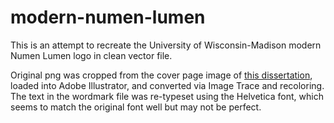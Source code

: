 # modern-numen-lumen
This is an attempt to recreate the University of Wisconsin-Madison modern Numen Lumen logo in clean vector file.

Original png was cropped from the cover page image of [this dissertation](https://minds.wisconsin.edu/handle/1793/47840?fbclid=IwAR22Uu6ygqKpzvILC7y8AlCVoRqDltz4Y4wgx_0hKlknBeszbtKyk30i-rY), loaded into Adobe Illustrator, and converted via Image Trace and recoloring. The text in the wordmark file was re-typeset using the Helvetica font, which seems to match the original font well but may not be perfect.
